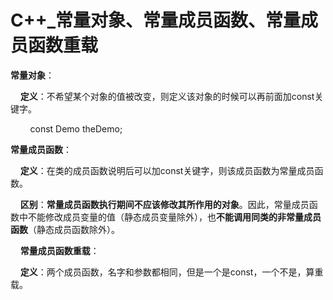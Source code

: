  # C++_常量对象、常量成员函数、常量成员函数重载

**常量对象**：

&nbsp;&nbsp;&nbsp;&nbsp;**定义**：不希望某个对象的值被改变，则定义该对象的时候可以再前面加const关键字。   

&nbsp;&nbsp;&nbsp;&nbsp;&nbsp;&nbsp;&nbsp;&nbsp;const Demo theDemo;

**常量成员函数**：

&nbsp;&nbsp;&nbsp;&nbsp;**定义**：在类的成员函数说明后可以加const关键字，则该成员函数为常量成员函数。

&nbsp;&nbsp;&nbsp;&nbsp;**区别**：**常量成员函数执行期间不应该修改其所作用的对象**。因此，常量成员函数中不能修改成员变量的值（静态成员变量除外），也**不能调用同类的非常量成员函数**（静态成员函数除外）。

&nbsp;&nbsp;&nbsp;&nbsp;**常量成员函数重载**：

&nbsp;&nbsp;&nbsp;&nbsp;**定义**：两个成员函数，名字和参数都相同，但是一个是const，一个不是，算重载。